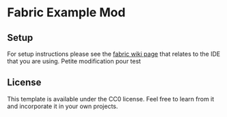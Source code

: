 # Fabric Example Mod

## Setup

For setup instructions please see the [fabric wiki page](https://fabricmc.net/wiki/tutorial:setup) that relates to the IDE that you are using.
Petite modification pour test
## License

This template is available under the CC0 license. Feel free to learn from it and incorporate it in your own projects.
